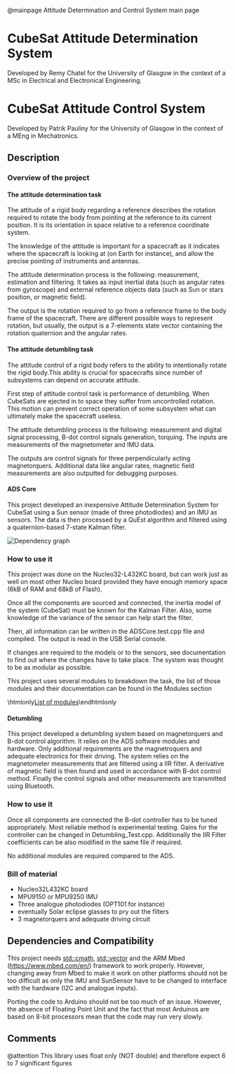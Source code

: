 @mainpage Attitude Determination and Control System main page

# CubeSat Attitude Determination System

Developed by Remy Chatel for the University of Glasgow in the context of
a MSc in Electrical and Electronical Engineering.

# CubeSat Attitude Control System

Developed by Patrik Pauliny for the University of Glasgow in the context of
a MEng in Mechatronics.

## Description
### Overview of the project
#### The attitude determination task
The attitude of a rigid body regarding a reference describes the rotation
required to rotate the body from pointing at the reference to its current
position. It is its orientation in space relative to a reference coordinate
system.

The knowledge of the attitude is important for a spacecraft as it indicates
where the spacecraft is looking at (on Earth for instance), and allow the
precise pointing of instruments and antennas.

The attitude determination process is the following: measurement, estimation
and filtering. It takes as input inertial data (such as angular rates from gyroscope)
and external reference objects data (such as Sun or stars position, or magnetic field).

The output is the rotation required to go from a reference frame to the body frame
of the spacecraft. There are different possible ways to represent rotation, but
usually, the output is a 7-elements state vector containing the rotation quaternion
and the angular rates.

#### The attitude detumbling task
The attitude control of a rigid body refers to the ability to intentionally rotate 
the rigid body.This ability is crucial for spacecrafts since number of subsystems 
can depend on accurate attitude. 

First step of attitude control task is performance of detumbling. When CubeSats are 
ejected in to space they suffer from uncontrolled rotation. This motion can prevent 
correct operation of some subsystem what can ultimately make the spacecraft useless.
 

The attitude detumbling process is the following: measurement and digital signal processing,
B-dot control signals generation, torquing. The inputs are measurements of the magnetometer 
and IMU data. 

The outputs are control signals for three perpendicularly acting magnetorquers. Additional data 
like angular rates, magnetic field measurements are also outputted for debugging purposes.                

#### ADS Core
This project developed an inexpensive Attitude Determination System for CubeSat
using a Sun sensor (made of three photodiodes) and an IMU as sensors. The data
is then processed by a QuEst algorithm and filtered using a quaternion-based 7-state
Kalman filter. 

![Dependency graph](_a_d_s_core_8h__incl.png)

### How to use it
This project was done on the Nucleo32-L432KC board, but can work just as well
on most other Nucleo board provided they have enough memory space (6kB of RAM
and 68kB of Flash).

Once all the components are sourced and connected, the inertia model of the system
(CubeSat) must be known for the Kalman Filter. Also, some knowledge of the variance
of the sensor can help start the filter.

Then, all information can be written in the ADSCore.test.cpp file and compiled. The
output is read in the USB Serial console.

If changes are required to the models or to the sensors, see documentation to find
out where the changes have to take place. The system was thought to be as modular
as possible.

This project uses several modules to breakdown the task, the list of those modules
and their documentation can be found in the Modules section

\htmlonly<a href="modules.html">List of modules</a>\endhtmlonly

#### Detumbling
This project developed a detumbling system based on magnetorquers and B-dot control 
algorithm. It relies on the ADS software modules and hardware. Only additional requirements
are the magnetroquers and adequate electronics for their driving. The system relies on 
the magnetometer measurements that are filtered using a IIR filter. A derivative of 
magnetic field is then found and used in accordance with B-dot control method. Finally 
the control signals and other measurements are transmitted using Bluetooth.     

### How to use it
Once all components are connected the B-dot controller has to be tuned appropriately. Most 
reliable method is experimental testing. Gains for the controller can be changed in 
Detumbling_Test.cpp. Additionally the IIR Filter coefficients can be also modified in the 
same file if required. 

No additional modules are required compared to the ADS. 

### Bill of material
- Nucleo32L432KC board
- MPU9150 or MPU9250 IMU
- Three analogue photodiodes (OPT101 for instance)
- eventually Solar eclipse glasses to pry out the filters
- 3 magnetorquers and adequate driving circuit 

## Dependencies and Compatibility
This project needs <std::cmath>, <std::vector> and the ARM Mbed
(https://www.mbed.com/en/) framework to work properly. However, changing away
from Mbed to make it work on other platforms should not be too difficult as only
the IMU and SunSensor have to be changed to interface with the hardware
(I2C and analogue inputs).

Porting the code to Arduino should not be too much of an issue.
However, the absence of Floating Point Unit and the fact that most Arduinos are
based on 8-bit processors mean that the code may run very slowly. 

## Comments
@attention This library uses float only (NOT double) and therefore
expect 6 to 7 significant figures
